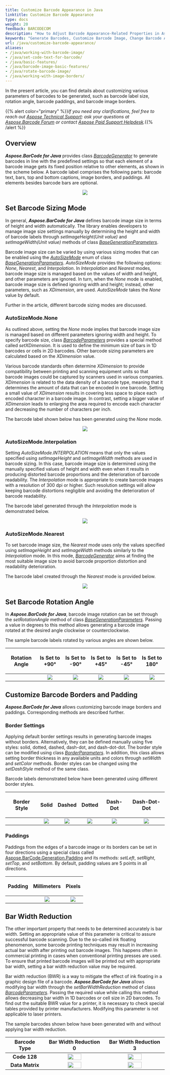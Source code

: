 ```yaml
---
title: Customize Barcode Appearance in Java
linktitle: Customize Barcode Appearance
type: docs
weight: 20
feedback: BARCODECOM
description: "How to Adjust Barcode Appearance-Related Properties in Aspose.BarCode for Java"
keywords: "Generate Barcodes, Customize Barcode Image, Change Barcode Appearance, Barcode Appearance in Aspose.BarCode for Java, Work with Barcode Image in Aspose.BarCode for Java, Generate Barcodes in Aspose.BarCode"
url: /java/customize-barcode-appearance/
aliases:
- /java/working-with-barcode-image/
- /java/set-code-text-for-barcode/
- /java/basic-features/
- /java/barcode-image-basic-features/
- /java/rotate-barcode-image/
- /java/working-with-image-borders/
---
```

In the present article, you can find details about customizing various parameters of barcodes to be generated, such as barcode label size, rotation angle, barcode paddings, and barcode image borders.

{{% alert color="primary" %}}*If you need any clarifications, feel free to reach out [Aspose Technical Support](/barcode/java/technical-support/): ask your questions at [Aspose.Barcode Forum](https://forum.aspose.com/c/barcode/13) or contact [Aspose Paid Support Helpdesk](https://helpdesk.aspose.com/).*{{% /alert %}}

## **Overview**
***Aspose.BarCode for Java*** provides class [*BarcodeGenerator*](https://reference.aspose.com/barcode/java/com.aspose.barcode.generation/BarcodeGenerator) to generate barcodes in line with the predefined settings so that each element of a barcode image gets its fixed position relative to other elements, as shown in the scheme below. A barcode label comprises the following parts: barcode text, bars, top and bottom captions, image borders, and paddings. All elements besides barcode bars are optional.
  
<p align="center"><img src="barcode_view_scheme.png"></p>
 
## **Set Barcode Sizing Mode**

In general, ***Aspose.BarCode for Java*** defines barcode image size in terms of height and width automatically. The library enables developers to manage image size settings manually by determining the height and width of barcode labels through *setImageHeight(Unit value)* and *setImageWidth(Unit value)* methods of class [*BaseGenerationParameters*](https://reference.aspose.com/barcode/java/com.aspose.barcode.generation/BaseGenerationParameters).  
  
Barcode image size can be varied by using various sizing modes that can be enabled using the [*AutoSizeMode*](https://reference.aspose.com/barcode/java/com.aspose.barcode.generation/AutoSizeMode) enum of class [*BaseGenerationParameters*](https://reference.aspose.com/barcode/java/com.aspose.barcode.generation/BaseGenerationParameters). *AutoSizeMode* provides the following options: *None*, *Nearest*, and *Interpolation*. In *Interpolation* and *Nearest* modes, barcode image size is managed based on the values of width and height, and other parameters are ignored. In turn, when the *None* mode is enabled, barcode image size is defined ignoring width and height; instead, other parameters, such as *XDimension*, are used. *AutoSizeMode* takes the *None* value by default.  
   
Further in the article, different barcode sizing modes are discussed.

### **AutoSizeMode.None** 
As outlined above, setting the *None* mode implies that barcode image size is managed based on different parameters ignoring width and height. To specify barcode size, class [*BarcodeParameters*](https://reference.aspose.com/barcode/java/com.aspose.barcode.generation/BarcodeParameters) provides a special method called *setXDimension*. It is used to define the minimum size of bars in 1D barcodes or cells in 2D barcodes. Other barcode sizing parameters are calculated based on the *XDimension* value.  
  
Various barcode standards often determine *XDimension* to provide compatibility between printing and scanning equipment units so that barcode images could be captured by scanners used in various companies. *XDimension* is related to the data density of a barcode type, meaning that it determines the amount of data that can be encoded in one barcode. Setting a small value of *XDimension* results in covering less space to place each encoded character in a barcode image. In contrast, setting a bigger value of *XDimension* leads to enlarging the area required to encode each character and decreasing the number of characters per inch.  
    
The barcode label shown below has been generated using the *None* mode.

<p align="center"><img src="autosizemodenone.png"></p>
  
<!--The following code sample explains how to set the *AutoSizeMode* property to *None*.  

{{< highlight csharp>}}
BarcodeGenerator gen = new BarcodeGenerator(EncodeTypes.DataMatrix, "ASPOSE");
gen.Parameters.AutoSizeMode = AutoSizeMode.None;
gen.Parameters.ImageWidth.Pixels = 300;
gen.Parameters.ImageHeight.Pixels = 300;
gen.Parameters.Barcode.XDimension.Pixels = 3;
gen.Save($"{path}AutoSizeModeNone.png", BarCodeImageFormat.Png);
{{< /highlight >}}-->
  

### **AutoSizeMode.Interpolation**
Setting *AutoSizeMode.INTERPOLATION* means that only the values specified using *setImageHeight* and *setImageWidth* methods are used in barcode sizing. In this case, barcode image size is determined using the manually specified values of height and width even when it results in producing distorted barcode proportions and the deterioration of barcode readability. The *Interpolation* mode is appropriate to create barcode images with a resolution of 300 dpi or higher. Such resolution settings will allow keeping barcode distortions negligible and avoiding the deterioration of barcode readability.  
  
The barcode label generated through the *Interpolation* mode is demonstrated below.  

<p align="center"><img src="autosizemodeinterpolation.png"></p> 

<!--The following code snippet shows how to enable *AutoSizeMode.INTERPOLATION*.
  
{{< highlight csharp>}}
BarcodeGenerator gen = new BarcodeGenerator(EncodeTypes.DataMatrix, "ASPOSE");
gen.Parameters.AutoSizeMode = AutoSizeMode.Interpolation;
gen.Parameters.ImageWidth.Pixels = 300;
gen.Parameters.ImageHeight.Pixels = 300;
gen.Parameters.Barcode.XDimension.Pixels = 3;
gen.Save($"{path}AutoSizeModeInterpolation.png", BarCodeImageFormat.Png);
{{< /highlight >}}--> 
  
### **AutoSizeMode.Nearest** 
To set barcode image size, the *Nearest* mode uses only the values specified using *setImageHeight* and *setImageWidth* methods similarly to the *Interpolation* mode. In this mode, [*BarcodeGenerator*](https://reference.aspose.com/barcode/java/com.aspose.barcode.generation/BarcodeGenerator) aims at finding the most suitable image size to avoid barcode proportion distortion and readability deterioration.  
  
The barcode label created through the *Nearest* mode is provided below.
  
<p align="center"><img src="autosizemodenearest.png"></p>
  
<!--The following code snippet shows how to set the *Nearest* mode.
  
{{< highlight csharp>}}
BarcodeGenerator gen = new BarcodeGenerator(EncodeTypes.DataMatrix, "ASPOSE");
gen.Parameters.AutoSizeMode = AutoSizeMode.Nearest;
gen.Parameters.ImageWidth.Pixels = 300;
gen.Parameters.ImageHeight.Pixels = 300;
gen.Parameters.Barcode.XDimension.Pixels = 3;
gen.Save($"{path}AutoSizeModeNearest.png", BarCodeImageFormat.Png);
{{< /highlight >}}-->
  
## **Set Barcode Rotation Angle**
In ***Aspose.BarCode for Java***, barcode image rotation can be set through the *setRotationAngle* method of class [*BaseGenerationParameters*](https://reference.aspose.com/barcode/java/com.aspose.barcode.generation/BaseGenerationParameters). Passing a value in degrees to this method allows generating a barcode image rotated at the desired angle clockwise or counterclockwise.  
  
The sample barcode labels rotated by various angles are shown below.
  
|<p align="center">**Rotation Angle**</p>|<p align="center">**Is Set to +90°**</p>|<p align="center">**Is Set to -90°**</p>|<p align="center">**Is Set to +45°**</p>|<p align="center">**Is Set to -45°**</p>|<p align="center">**Is Set to 180°**</p>| 
| :-: | :-: | :-: | :-: | :-: | :-: | 
| |<img src="rotationangle+90.png">|<img src="rotationangle-90.png">|<img src="rotationangle+45.png">|<img src="rotationangle-45.png">|<img src="rotationangle180.png">|
  
<!--The following code sample explains how to rotate barcode images at different angles.
   
{{< highlight csharp>}}
BarcodeGenerator gen = new BarcodeGenerator(EncodeTypes.Code128, "ASPOSE");
gen.Parameters.RotationAngle = 90;
gen.Save($"{path}RotationAngle+90.png", BarCodeImageFormat.Png);
gen.Parameters.RotationAngle = -90;
gen.Save($"{path}RotationAngle-90.png", BarCodeImageFormat.Png);
gen.Parameters.RotationAngle = 45;
gen.Save($"{path}RotationAngle+45.png", BarCodeImageFormat.Png);
gen.Parameters.RotationAngle = -45;
gen.Save($"{path}RotationAngle-45.png", BarCodeImageFormat.Png);
gen.Parameters.RotationAngle = 180;
gen.Save($"{path}RotationAngle180.png", BarCodeImageFormat.Png);
{{< /highlight >}}--> 
  
## **Customize Barcode Borders and Padding**
***Aspose.BarCode for Java*** allows customizing barcode image borders and paddings. Corresponding methods are described further.
  
### **Border Settings**
Applying default border settings results in generating barcode images without borders. Alternatively, they can be defined manually using five styles: solid, dotted, dashed, dash-dot, and dash-dot-dot. The border style can be modified using class [*BorderParameters*](https://reference.aspose.com/barcode/java/com.aspose.barcode.generation/BorderParameters). In addition, this class allows setting border thickness in any available units and colors through *setWidth* and *setColor* methods. Border styles can be changed using the *setDashStyle* method of the same class. 
  
Barcode labels demonstrated below have been generated using different border styles. 
  
|<p align="center">**Border Style**</p>|<p align="center">**Solid**</p>|<p align="center">**Dashed**</p>|<p align="center">**Dotted**</p>|<p align="center">**Dash-Dot**</p>|<p align="center">**Dash-Dot-Dot**</p>| 
| :-: | :-: | :-: | :-: | :-: | :-: | 
| |<img src="bordersolid.png">|<img src="borderdash.png">|<img src="borderdot.png">|<img src="borderdashdot.png">|<img src="borderdashdotdot.png">|
  
<!--The following code snippet demonstrates how to set different border styles.
  
{{< highlight csharp>}}
BarcodeGenerator gen = new BarcodeGenerator(EncodeTypes.Code128, "ASPOSE");
//set border visible
gen.Parameters.Border.Visible = true;
//set border size to 5 pixels
gen.Parameters.Border.Width.Pixels = 5;
gen.Parameters.Border.DashStyle = BorderDashStyle.Solid;
gen.Save($"{path}BorderSolid.png", BarCodeImageFormat.Png);
gen.Parameters.Border.DashStyle = BorderDashStyle.Dash;
gen.Save($"{path}BorderDash.png", BarCodeImageFormat.Png);
gen.Parameters.Border.DashStyle = BorderDashStyle.Dot;
gen.Save($"{path}BorderDot.png", BarCodeImageFormat.Png);
gen.Parameters.Border.DashStyle = BorderDashStyle.DashDot;
gen.Save($"{path}BorderDashDot.png", BarCodeImageFormat.Png);
gen.Parameters.Border.DashStyle = BorderDashStyle.DashDotDot;
gen.Save($"{path}BorderDashDotDot.png", BarCodeImageFormat.Png);
{{< /highlight >}}--> 

### **Paddings**
Paddings from the edges of a barcode image or its borders can be set in four directions using a special class called [Aspose.BarCode.Generation.Padding](https://reference.aspose.com/barcode/java/com.aspose.barcode.generation/Padding) and its methods: *setLeft*, *setRight*, *setTop*, and *setBottom*. By default, padding values are 5 points in all directions.
  
|<p align="center">**Padding**</p>|<p align="center">**Millimeters**</p>|<p align="center">**Pixels**</p>|  
| :-: | :-: | :-: |  
| |<img src="padding10millimeters.png">|<img src="padding10pixels.png">| 

<!--{{< highlight csharp>}}
BarcodeGenerator gen = new BarcodeGenerator(EncodeTypes.Code128, "ASPOSE");
//set border
gen.Parameters.Border.Visible = true;
gen.Parameters.Border.Width.Pixels = 5;
gen.Parameters.Border.DashStyle = BorderDashStyle.Solid;
//set padding to 10 pixels
gen.Parameters.Barcode.Padding.Left.Pixels = 10;
gen.Parameters.Barcode.Padding.Top.Pixels = 10;
gen.Parameters.Barcode.Padding.Right.Pixels = 10;
gen.Parameters.Barcode.Padding.Bottom.Pixels = 10;
gen.Save($"{path}Padding10Pixels.png", BarCodeImageFormat.Png);
//set padding to 10 millimeters
gen.Parameters.Barcode.Padding.Left.Millimeters = 10;
gen.Parameters.Barcode.Padding.Top.Millimeters = 10;
gen.Parameters.Barcode.Padding.Right.Millimeters = 10;
gen.Parameters.Barcode.Padding.Bottom.Millimeters = 10;
gen.Save($"{path}Padding10Millimeters.png", BarCodeImageFormat.Png);
{{< /highlight >}}--> 
  
## **Bar Width Reduction**
The other important property that needs to be determined accurately is bar width. Setting an appropriate value of this parameter is critical to assure successful barcode scanning. Due to the so-called ink floating phenomenon, some barcode printing techniques may result in increasing actual bar width after printing out barcode images. This happens often in commercial printing in cases when conventional printing presses are used. To ensure that printed barcode images will be printed out with appropriate bar width, setting a bar width reduction value may be required.  
  
Bar width reduction (BWR) is a way to mitigate the effect of ink floating in a graphic design file of a barcode. ***Aspose.BarCode for Java*** allows modifying bar width through the *setBarWidthReduction* method of class [*BarcodeParameters*](https://reference.aspose.com/barcode/java/com.aspose.barcode.generation/BarcodeParameters). Passing the required value while calling this method allows decreasing bar width in 1D barcodes or cell size in 2D barcodes. To find out the suitable BWR value for a printer, it is necessary to check special tables provided by printer manufacturers. Modifying this parameter is not applicable to laser printers.  
  
The sample barcodes shown below have been generated with and without applying bar width reduction.
  
|Barcode Type|Bar Width Reduction 0|Bar Width Reduction 3|  
| :-: | :-: | :-: |  
|**Code 128**|<img src="code128barwidthreduction0.png" width="50%" height="50%">|<img src="code128barwidthreduction3.png" width="50%" height="50%">| 
|**Data Matrix**|<img src="datamatrixbarwidthreduction0.png" width="50%" height="50%">|<img src="datamatrixbarwidthreduction4.png" width="50%" height="50%">|
  
<!--The following code snippet explains how to implement bar width reduction.
   
{{< highlight csharp>}}
//Code 128
BarcodeGenerator gen = new BarcodeGenerator(EncodeTypes.Code128, "ASPOSE");
gen.Parameters.Barcode.XDimension.Pixels = 10;
//Code 128 without barwidth rediction
gen.Parameters.Barcode.BarWidthReduction.Pixels = 0;
gen.Save($"{path}Code128BarWidthReduction0.png", BarCodeImageFormat.Png);
//Code 128 with 4 pix barwidth rediction
gen.Parameters.Barcode.BarWidthReduction.Pixels = 4;
gen.Save($"{path}Code128BarWidthReduction4.png", BarCodeImageFormat.Png);

//DataMatrix
gen = new BarcodeGenerator(EncodeTypes.DataMatrix, "ASPOSE");
gen.Parameters.Barcode.XDimension.Pixels = 10;
//DataMatrix without barwidth rediction
gen.Parameters.Barcode.BarWidthReduction.Pixels = 0;
gen.Save($"{path}DataMatrixBarWidthReduction0.png", BarCodeImageFormat.Png);
//DataMatrix with 4 pix barwidth rediction
gen.Parameters.Barcode.BarWidthReduction.Pixels = 4;
gen.Save($"{path}DataMatrixBarWidthReduction4.png", BarCodeImageFormat.Png);
{{< /highlight >}}--> 
  